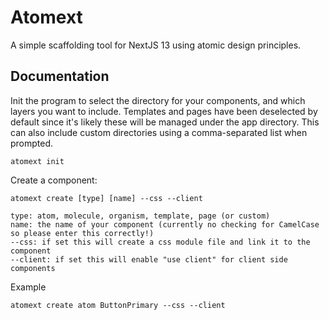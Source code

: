 
# Atomext

A simple scaffolding tool for NextJS 13 using atomic design principles.




## Documentation

Init the program to select the directory for your components, and which layers you want to include. Templates and pages have been deselected by default since it's likely these will be managed under the app directory. This can also include custom directories using a comma-separated list when prompted.
```
atomext init
```

Create a component:

```
atomext create [type] [name] --css --client

type: atom, molecule, organism, template, page (or custom)
name: the name of your component (currently no checking for CamelCase so please enter this correctly!)
--css: if set this will create a css module file and link it to the component
--client: if set this will enable "use client" for client side components

```

Example

```
atomext create atom ButtonPrimary --css --client
```


